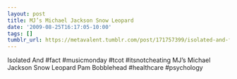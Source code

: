 ```yaml
---
layout: post
title: MJ’s Michael Jackson Snow Leopard
date: '2009-08-25T16:17:05-10:00'
tags: []
tumblr_url: https://metavalent.tumblr.com/post/171757399/isolated-and-fact-musicmonday-tcot
---
```

Isolated And #fact #musicmonday #tcot #itsnotcheating MJ’s Michael Jackson Snow Leopard Pam Bobblehead #healthcare #psychology

